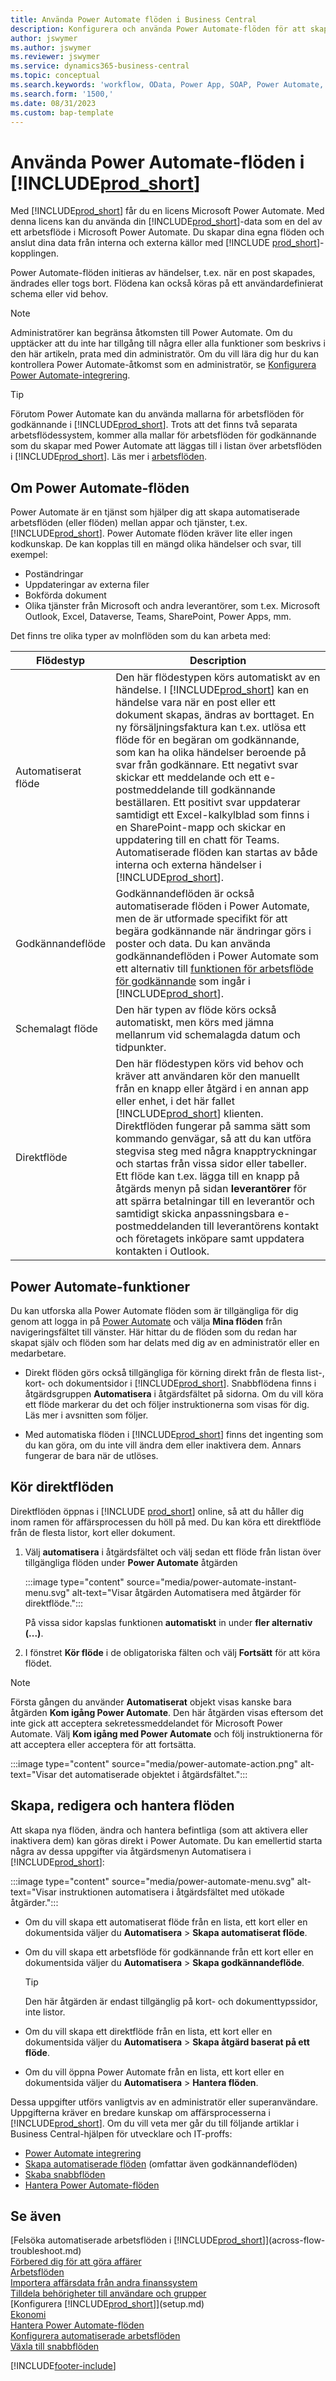 ```yaml
---
title: Använda Power Automate flöden i Business Central
description: Konfigurera och använda Power Automate-flöden för att skapa eller ändra Business Central-data.
author: jswymer
ms.author: jswymer
ms.reviewer: jswymer
ms.service: dynamics365-business-central
ms.topic: conceptual
ms.search.keywords: 'workflow, OData, Power App, SOAP, Power Automate,'
ms.search.form: '1500,'
ms.date: 08/31/2023
ms.custom: bap-template
---
```

# <a name="use-power-automate-flows-in-"></a>Använda Power Automate-flöden i [!INCLUDE[prod_short](includes/prod_short.md)]

Med [!INCLUDE[prod_short](includes/prod_short.md)] får du en licens Microsoft Power Automate. Med denna licens kan du använda din [!INCLUDE[prod_short](includes/prod_short.md)]-data som en del av ett arbetsflöde i Microsoft Power Automate. Du skapar dina egna flöden och anslut dina data från interna och externa källor med [!INCLUDE [prod_short](includes/prod_short.md)]-kopplingen.

Power Automate-flöden initieras av händelser, t.ex. när en post skapades, ändrades eller togs bort. Flödena kan också köras på ett användardefinierat schema eller vid behov.

> [!NOTE]
> Administratörer kan begränsa åtkomsten till Power Automate. Om du upptäcker att du inte har tillgång till några eller alla funktioner som beskrivs i den här artikeln, prata med din administratör. Om du vill lära dig hur du kan kontrollera Power Automate-åtkomst som en administratör, se [Konfigurera Power Automate-integrering](/dynamics365/business-central/dev-itpro/powerplatform/power-automate-setup).

<!-- You must have a valid account with both [!INCLUDE[prod_short](includes/prod_short.md)] and Power Automate. --> 

> [!TIP]
> Förutom Power Automate kan du använda mallarna för arbetsflöden för godkännande i [!INCLUDE[prod_short](includes/prod_short.md)]. Trots att det finns två separata arbetsflödessystem, kommer alla mallar för arbetsflöden för godkännande som du skapar med Power Automate att läggas till i listan över arbetsflöden i [!INCLUDE[prod_short](includes/prod_short.md)]. Läs mer i [arbetsflöden](across-workflow.md).

## <a name="about-power-automate-flows"></a>Om Power Automate-flöden

Power Automate är en tjänst som hjälper dig att skapa automatiserade arbetsflöden (eller flöden) mellan appar och tjänster, t.ex. [!INCLUDE[prod_short](includes/prod_short.md)]. Power Automate flöden kräver lite eller ingen kodkunskap. De kan kopplas till en mängd olika händelser och svar, till exempel:

- Poständringar
- Uppdateringar av externa filer
- Bokförda dokument
- Olika tjänster från Microsoft och andra leverantörer, som t.ex. Microsoft Outlook, Excel, Dataverse, Teams, SharePoint, Power Apps, mm.

Det finns tre olika typer av molnflöden som du kan arbeta med:

|Flödestyp|Description|
|---------|-----------|
|Automatiserat flöde|Den här flödestypen körs automatiskt av en händelse. I [!INCLUDE[prod_short](includes/prod_short.md)] kan en händelse vara när en post eller ett dokument skapas, ändras av borttaget. En ny försäljningsfaktura kan t.ex. utlösa ett flöde för en begäran om godkännande, som kan ha olika händelser beroende på svar från godkännare. Ett negativt svar skickar ett meddelande och ett e-postmeddelande till godkännande beställaren. Ett positivt svar uppdaterar samtidigt ett Excel-kalkylblad som finns i en SharePoint-mapp och skickar en uppdatering till en chatt för Teams. Automatiserade flöden kan startas av både interna och externa händelser i [!INCLUDE[prod_short](includes/prod_short.md)].|
|Godkännandeflöde|Godkännandeflöden är också automatiserade flöden i Power Automate, men de är utformade specifikt för att begära godkännande när ändringar görs i poster och data. Du kan använda godkännandeflöden i Power Automate som ett alternativ till [funktionen för arbetsflöde för godkännande](across-use-workflows.md) som ingår i [!INCLUDE[prod_short](includes/prod_short.md)]. |
|Schemalagt flöde|Den här typen av flöde körs också automatiskt, men körs med jämna mellanrum vid schemalagda datum och tidpunkter. |
|Direktflöde|Den här flödestypen körs vid behov och kräver att användaren kör den manuellt från en knapp eller åtgärd i en annan app eller enhet, i det här fallet [!INCLUDE[prod_short](includes/prod_short.md)] klienten. Direktflöden fungerar på samma sätt som kommando genvägar, så att du kan utföra stegvisa steg med några knapptryckningar och startas från vissa sidor eller tabeller. Ett flöde kan t.ex. lägga till en knapp på åtgärds menyn på sidan **leverantörer** för att spärra betalningar till en leverantör och samtidigt skicka anpassningsbara e-postmeddelanden till leverantörens kontakt och företagets inköpare samt uppdatera kontakten i Outlook. |

## <a name="power-automate-features"></a>Power Automate-funktioner

Du kan utforska alla Power Automate flöden som är tillgängliga för dig genom att logga in på [Power Automate](https://powerautomate.com) och välja **Mina flöden** från navigeringsfältet till vänster. Här hittar du de flöden som du redan har skapat själv och flöden som har delats med dig av en administratör eller en medarbetare.

- Direkt flöden görs också tillgängliga för körning direkt från de flesta list-, kort- och dokumentsidor i [!INCLUDE[prod_short](includes/prod_short.md)]. Snabbflödena finns i åtgärdsgruppen **Automatisera** i åtgärdsfältet på sidorna. Om du vill köra ett flöde markerar du det och följer instruktionerna som visas för dig. Läs mer i avsnitten som följer.

- Med automatiska flöden i [!INCLUDE[prod_short](includes/prod_short.md)] finns det ingenting som du kan göra, om du inte vill ändra dem eller inaktivera dem. Annars fungerar de bara när de utlöses. 
<!--

## <a name="automated-flows"></a>Automated flows

With Power Automate, you can create business flows directly in-house and rely on citizen developers. Automated workflows can be started by both internal and external events in [!INCLUDE[prod_short](includes/prod_short.md)], and also be set to run periodically. Learn more and get instructions on how to create flows in the [Set Up Automated Workflows](/dynamics365/business-central/dev-itpro/powerplatform/automate-workflows) article in the administration content.

-->

## <a name="run-instant-flows"></a>Kör direktflöden

Direktflöden öppnas i [!INCLUDE [prod_short](includes/prod_short.md)] online, så att du håller dig inom ramen för affärsprocessen du höll på med. Du kan köra ett direktflöde från de flesta listor, kort eller dokument.

1. Välj **automatisera** i åtgärdsfältet och välj sedan ett flöde från listan över tillgängliga flöden under **Power Automate** åtgärden

    :::image type="content" source="media/power-automate-instant-menu.svg" alt-text="Visar åtgärden Automatisera med åtgärder för direktflöde.":::

    På vissa sidor kapslas funktionen **automatiskt** in under **fler alternativ (...)**. 
2. I fönstret **Kör flöde** i de obligatoriska fälten och välj **Fortsätt** för att köra flödet.

> [!NOTE]
> Första gången du använder **Automatiserat** objekt visas kanske bara åtgärden **Kom igång Power Automate**. Den här åtgärden visas eftersom det inte gick att acceptera sekretessmeddelandet för Microsoft Power Automate. Välj **Kom igång med Power Automate** och följ instruktionerna för att acceptera eller acceptera för att fortsätta.  
>
> :::image type="content" source="media/power-automate-action.png" alt-text="Visar det automatiserade objektet i åtgärdsfältet.":::

<!--

[!INCLUDE [prod_short](includes/prod_short.md)] can run a Power Automate flow from most list, card, and document pages. Once the admin has connected [!INCLUDE [prod_short](includes/prod_short.md)] with Power Automate, you'll see any flows your organization has added when you choose the **Automate** action on the relevant pages. Instant flows are run without leaving [!INCLUDE [prod_short](includes/prod_short.md)]. Learn more in the [Set Up Automated Workflows](/dynamics365/business-central/dev-itpro/powerplatform/automate-workflows) article in the administration content.

These instant flows open on a page inside [!INCLUDE [prod_short](includes/prod_short.md)] online so you can remain within the context of the business process you were in the middle of. Choose the **Automate** action—on some pages nested under the **More Options** menu—choose the **Power Automate** menu item, then choose the relevant link to trigger the workflow. The connection to Power Automate is already set up for you.

Most flows require you to fill in a field or two before you choose the **Run flow** action.

> [!TIP]
> If you don't see an **Automate** action, then your [!INCLUDE [prod_short](includes/prod_short.md)] probably hasn't yet been set up to use Power Automate. Learn more from your admin.-->

## <a name="create-edit-and-manage-flows"></a>Skapa, redigera och hantera flöden

Att skapa nya flöden, ändra och hantera befintliga (som att aktivera eller inaktivera dem) kan göras direkt i Power Automate. Du kan emellertid starta några av dessa uppgifter via åtgärdsmenyn Automatisera i [!INCLUDE[prod_short](includes/prod_short.md)]:

:::image type="content" source="media/power-automate-menu.svg" alt-text="Visar instruktionen automatisera i åtgärdsfältet med utökade åtgärder.":::

- Om du vill skapa ett automatiserat flöde från en lista, ett kort eller en dokumentsida väljer du **Automatisera** > **Skapa automatiserat flöde**.
- Om du vill skapa ett arbetsflöde för godkännande från ett kort eller en dokumentsida väljer du **Automatisera** > **Skapa godkännandeflöde**.

  > [!TIP]
  > Den här åtgärden är endast tillgänglig på kort- och dokumenttypssidor, inte listor.
- Om du vill skapa ett direktflöde från en lista, ett kort eller en dokumentsida väljer du **Automatisera** > **Skapa åtgärd baserat på ett flöde**.
- Om du vill öppna Power Automate från en lista, ett kort eller en dokumentsida väljer du **Automatisera** > **Hantera flöden**.
<!--- To create new flows or manage existing flows from inside [!INCLUDE[prod_short](includes/prod_short.md)], got to the **Manage Power Automate Flows** page.-->

Dessa uppgifter utförs vanligtvis av en administratör eller superanvändare. Uppgifterna kräver en bredare kunskap om affärsprocesserna i [!INCLUDE[prod_short](includes/prod_short.md)]. Om du vill veta mer går du till följande artiklar i Business Central-hjälpen för utvecklare och IT-proffs:

- [Power Automate integrering](/dynamics365/business-central/dev-itpro/powerplatform/power-automate-overview)
- [Skapa automatiserade flöden](/dynamics365/business-central/dev-itpro/powerplatform/instant-flows) (omfattar även godkännandeflöden)
- [Skaba snabbflöden](/dynamics365/business-central/dev-itpro/powerplatform/instant-flows)
- [Hantera Power Automate-flöden](/dynamics365/business-central/dev-itpro/powerplatform/manage-power-automate-flows)
<!-- 

## <a name="add-more-automated-flows-and-instant-flows"></a>Add more automated flows and instant flows

You can create flows through the [powerautomate.microsoft.com](https://powerautomate.microsoft.com) website. However, if your admin has switched on the capability to run Power Automate flows from inside [!INCLUDE [prod_short](includes/prod_short.md)] online, you can start the process of building a flow from the **Automate** action on the relevant pages, which can be found under the **More Options** menu depending on the page. Then choose the **Power Automate** menu item, and then choose the **Create a flow** action. Power Automate then opens in a new browser tab, and you're signed in automatically.

You can find sample templates to adapt to your company and all available trigger events, using both [!INCLUDE [prod_short](includes/prod_short.md)] and external tools, by choosing the **Connectors** menu on the Power Automate website. Learn more about available templates and triggers in the [Set Up Automated Workflows](/dynamics365/business-central/dev-itpro/powerplatform/automate-workflows) article in the administration content.

## <a name="create-and-manage-power-automate-flows"></a>Create and manage Power Automate flows

You can create new flows or manage existing Power Automate flows in [!INCLUDE [prod_short](includes/prod_short.md)] on the **Manage Power Automate Flows** page. Learn more in the [Manage Power Automate Flows](/dynamics365/business-central/dev-itpro/powerplatform/manage-power-automate-flows) article in the administration content.

<!--
You can also manage available Power Automate workflows on the **Workflows** page in [!INCLUDE[prod_short](includes/prod_short.md)]. The page lists both the built-in approval and Power Automate workflows, with options for the latter to enable/disable, delete, and view the workflow on the Power Automate website.-->

## <a name="see-also"></a>Se även

[Felsöka automatiserade arbetsflöden i [!INCLUDE[prod_short](includes/prod_short.md)]](across-flow-troubleshoot.md)  
[Förbered dig för att göra affärer](ui-get-ready-business.md)  
[Arbetsflöden](across-workflow.md)  
[Importera affärsdata från andra finanssystem](across-import-data-configuration-packages.md)  
[Tilldela behörigheter till användare och grupper](ui-define-granular-permissions.md)  
[Konfigurera [!INCLUDE[prod_short](includes/prod_short.md)]](setup.md)  
[Ekonomi](finance.md)  
[Hantera Power Automate-flöden](/dynamics365/business-central/dev-itpro/powerplatform/manage-power-automate-flows)  
[Konfigurera automatiserade arbetsflöden](/dynamics365/business-central/dev-itpro/powerplatform/automate-workflows)  
[Växla till snabbflöden](/dynamics365/business-central/dev-itpro/powerplatform/instant-flows)  

[!INCLUDE[footer-include](includes/footer-banner.md)]
